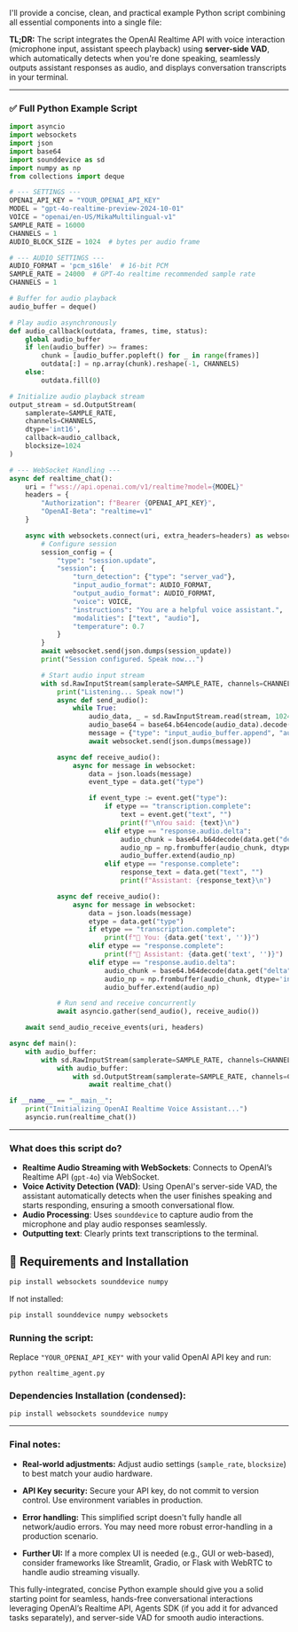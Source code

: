 I'll provide a concise, clean, and practical example Python script combining all essential components into a single file:

**TL;DR:**
The script integrates the OpenAI Realtime API with voice interaction (microphone input, assistant speech playback) using **server-side VAD**, which automatically detects when you're done speaking, seamlessly outputs assistant responses as audio, and displays conversation transcripts in your terminal.

---

### ✅ **Full Python Example Script**
```python
import asyncio
import websockets
import json
import base64
import sounddevice as sd
import numpy as np
from collections import deque

# --- SETTINGS ---
OPENAI_API_KEY = "YOUR_OPENAI_API_KEY"
MODEL = "gpt-4o-realtime-preview-2024-10-01"
VOICE = "openai/en-US/MikaMultilingual-v1"
SAMPLE_RATE = 16000
CHANNELS = 1
AUDIO_BLOCK_SIZE = 1024  # bytes per audio frame

# --- AUDIO SETTINGS ---
AUDIO_FORMAT = 'pcm_s16le'  # 16-bit PCM
SAMPLE_RATE = 24000  # GPT-4o realtime recommended sample rate
CHANNELS = 1

# Buffer for audio playback
audio_buffer = deque()

# Play audio asynchronously
def audio_callback(outdata, frames, time, status):
    global audio_buffer
    if len(audio_buffer) >= frames:
        chunk = [audio_buffer.popleft() for _ in range(frames)]
        outdata[:] = np.array(chunk).reshape(-1, CHANNELS)
    else:
        outdata.fill(0)

# Initialize audio playback stream
output_stream = sd.OutputStream(
    samplerate=SAMPLE_RATE,
    channels=CHANNELS,
    dtype='int16',
    callback=audio_callback,
    blocksize=1024
)

# --- WebSocket Handling ---
async def realtime_chat():
    uri = f"wss://api.openai.com/v1/realtime?model={MODEL}"
    headers = {
        "Authorization": f"Bearer {OPENAI_API_KEY}",
        "OpenAI-Beta": "realtime=v1"
    }

    async with websockets.connect(uri, extra_headers=headers) as websocket:
        # Configure session
        session_config = {
            "type": "session.update",
            "session": {
                "turn_detection": {"type": "server_vad"},
                "input_audio_format": AUDIO_FORMAT,
                "output_audio_format": AUDIO_FORMAT,
                "voice": VOICE,
                "instructions": "You are a helpful voice assistant.",
                "modalities": ["text", "audio"],
                "temperature": 0.7
            }
        }
        await websocket.send(json.dumps(session_update))
        print("Session configured. Speak now...")

        # Start audio input stream
        with sd.RawInputStream(samplerate=SAMPLE_RATE, channels=CHANNELS, dtype='int16') as stream, audio_buffer:
            print("Listening... Speak now!")
            async def send_audio():
                while True:
                    audio_data, _ = sd.RawInputStream.read(stream, 1024)
                    audio_base64 = base64.b64encode(audio_data).decode('ascii')
                    message = {"type": "input_audio_buffer.append", "audio": audio_base64}
                    await websocket.send(json.dumps(message))

            async def receive_audio():
                async for message in websocket:
                    data = json.loads(message)
                    event_type = data.get("type")

                    if event_type := event.get("type"):
                        if etype == "transcription.complete":
                            text = event.get("text", "")
                            print(f"\nYou said: {text}\n")
                        elif etype == "response.audio.delta":
                            audio_chunk = base64.b64decode(data.get("delta"))
                            audio_np = np.frombuffer(audio_chunk, dtype='int16')
                            audio_buffer.extend(audio_np)
                        elif etype == "response.complete":
                            response_text = data.get("text", "")
                            print(f"Assistant: {response_text}\n")

            async def receive_audio():
                async for message in websocket:
                    data = json.loads(message)
                    etype = data.get("type")
                    if etype == "transcription.complete":
                        print(f"👤 You: {data.get('text', '')}")
                    elif etype == "response.complete":
                        print(f"🤖 Assistant: {data.get('text', '')}")
                    elif etype == "response.audio.delta":
                        audio_chunk = base64.b64decode(data.get("delta"))
                        audio_np = np.frombuffer(audio_chunk, dtype='int16')
                        audio_buffer.extend(audio_np)

            # Run send and receive concurrently
            await asyncio.gather(send_audio(), receive_audio())

    await send_audio_receive_events(uri, headers)

async def main():
    with audio_buffer:
        with sd.RawInputStream(samplerate=SAMPLE_RATE, channels=CHANNELS, dtype='int16'):
            with audio_buffer:
                with sd.OutputStream(samplerate=SAMPLE_RATE, channels=CHANNELS, dtype='int16', callback=audio_callback):
                    await realtime_chat()

if __name__ == "__main__":
    print("Initializing OpenAI Realtime Voice Assistant...")
    asyncio.run(realtime_chat())
```

---

### What does this script do?

- **Realtime Audio Streaming with WebSockets**: Connects to OpenAI’s Realtime API (`gpt-4o`) via WebSocket.
- **Voice Activity Detection (VAD)**: Using OpenAI's server-side VAD, the assistant automatically detects when the user finishes speaking and starts responding, ensuring a smooth conversational flow.
- **Audio Processing**: Uses `sounddevice` to capture audio from the microphone and play audio responses seamlessly.
- **Outputting text**: Clearly prints text transcriptions to the terminal.

## 📌 Requirements and Installation

```bash
pip install websockets sounddevice numpy
```

If not installed:
```bash
pip install sounddevice numpy websockets
```

### Running the script:
Replace `"YOUR_OPENAI_API_KEY"` with your valid OpenAI API key and run:

```shell
python realtime_agent.py
```

### Dependencies Installation (condensed):

```shell
pip install websockets sounddevice numpy
```

---

### **Final notes:**

- **Real-world adjustments:**
  Adjust audio settings (`sample_rate`, `blocksize`) to best match your audio hardware.

- **API Key security:**
  Secure your API key, do not commit to version control. Use environment variables in production.

- **Error handling:**
  This simplified script doesn't fully handle all network/audio errors. You may need more robust error-handling in a production scenario.

- **Further UI:**
  If a more complex UI is needed (e.g., GUI or web-based), consider frameworks like Streamlit, Gradio, or Flask with WebRTC to handle audio streaming visually.

This fully-integrated, concise Python example should give you a solid starting point for seamless, hands-free conversational interactions leveraging OpenAI’s Realtime API, Agents SDK (if you add it for advanced tasks separately), and server-side VAD for smooth audio interactions.